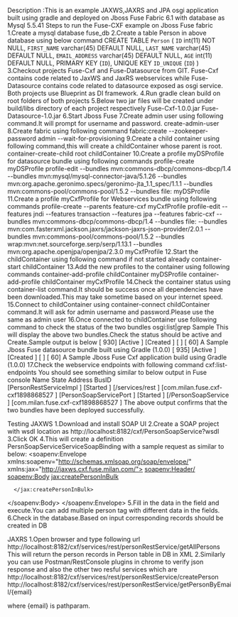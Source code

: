 Description :This is an example JAXWS,JAXRS and JPA osgi application built using gradle and deployed on Jboss Fuse Fabric 6.1 with database as Mysql 5.5.41 
Steps to run the Fuse-CXF example on Jboss Fuse fabric
1.Create a mysql database fuse_db
2.Create a table Person in above database using below command
   CREATE TABLE `Person` (
  `ID` int(11) NOT NULL,
  `FIRST_NAME` varchar(45) DEFAULT NULL,
  `LAST_NAME` varchar(45) DEFAULT NULL,
  `EMAIL_ADDRESS` varchar(45) DEFAULT NULL,
  `AGE` int(11) DEFAULT NULL,
  PRIMARY KEY (`ID`),
  UNIQUE KEY `ID_UNIQUE` (`ID`)
)
3.Checkout projects Fuse-Cxf and Fuse-Datasource from GIT.
  Fuse-Cxf contains code related to JaxWS and JaxRS webservices while Fuse-Datasource contains code related to datasource exposed as osgi service.
  Both projects use Blueprint as DI framework.
4.Run gradle clean build on root folders of both projects
5.Below two jar files will be created under build/libs directory of each project respectively
	Fuse-Cxf-1.0.0.jar
	Fuse-Datasource-1.0.jar
6.Start Jboss Fuse
7.Create admin user using following command.It will prompt for username and password.
	create-admin-user
8.Create fabric using following command
	fabric:create --zookeeper-password admin --wait-for-provisioning
9.Create a child container using following command,this will create a childContainer whose parent is root.
	container-create-child root childContainer
10.Create a profile myDSProfile for datasource bundle using following commands
	profile-create myDSProfile
	profile-edit --bundles mvn:commons-dbcp/commons-dbcp/1.4 --bundles mvn:mysql/mysql-connector-java/5.1.26 --bundles mvn:org.apache.geronimo.specs/geronimo-jta_1.1_spec/1.1.1 --bundles mvn:commons-pool/commons-pool/1.5.2 --bundles file:<Path to Fuse-Datasource-1.0.0.jar> myDSProfile
11.Create a profile myCxfProfile for Webservices bundle using following commands
	profile-create --parents feature-cxf myCxfProfile
	profile-edit --features jndi --features transaction --features jpa --features fabric-cxf --bundles mvn:commons-dbcp/commons-dbcp/1.4 --bundles file:<Path to Fuse-Cxf-1.0.0.jar> --bundles mvn:com.fasterxml.jackson.jaxrs/jackson-jaxrs-json-provider/2.0.1 --bundles mvn:commons-pool/commons-pool/1.5.2 --bundles wrap:mvn:net.sourceforge.serp/serp/1.13.1 --bundles mvn:org.apache.openjpa/openjpa/2.3.0 myCxfProfile
12.Start the childContainer using following command if not started already
	container-start childContainer
13.Add the new profiles to the container using following commands
	container-add-profile childContainer myDSProfile
	container-add-profile childContainer myCxfProfile
14.Check the container status using container-list command.It should be success once all dependencies have been downloaded.This may take sometime based on your internet speed.
15.Connect to childContainer using container-connect childContainer command.It will ask for admin username and password.Please use the same as admin user
16.Once connected to childContainer use following command to check the status of the two bundles
	osgi:list|grep Sample
	This will display the above two bundles.Check the status should be active and Create.Sample output is below
	[ 930] [Active     ] [Created     ] [       ] [   60] A Sample Jboss Fuse datasource bundle built using Gradle (1.0.0)
	[ 935] [Active     ] [Created     ] [       ] [   60] A Sample Jboss Fuse Cxf application build using Gradle (1.0.0)
17.Check the webservice endpoints with following command
	cxf:list-endpoints
	You should see something similar to below output in Fuse console
	Name                      State      Address                                                      BusID                                   
	[PersonRestServiceImpl  ] [Started ] [/services/rest                                            ] [com.milan.fuse.cxf-cxf1898868527      ]
	[PersonSoapServicePort  ] [Started ] [/PersonSoapService                                        ] [com.milan.fuse.cxf-cxf1898868527      ]
The above output confirms that the two bundles have been deployed successfully.

Testing
JAXWS
1.Download and install SOAP UI
2.Create a SOAP  project with wsdl location as 
http://localhost:8182/cxf/PersonSoapService?wsdl
3.Click OK
4.This will create a definition PersnSoapServiceServiceSoapBinding with a sample request as similar to below:
<soapenv:Envelope xmlns:soapenv="http://schemas.xmlsoap.org/soap/envelope/" xmlns:jax="http://jaxws.cxf.fuse.milan.com/">
   <soapenv:Header/>
   <soapenv:Body>
      <jax:createPersonInBulk>
         <!--Zero or more repetitions:-->
         <person>
            <!--Optional:-->
            <age></age>
            <!--Optional:-->
            <email></email>
            <!--Optional:-->
            <firstName></firstName>
            <!--Optional:-->
            <lastName></lastName>
         </person>
         
      </jax:createPersonInBulk>
   </soapenv:Body>
</soapenv:Envelope> 
5.Fill in the data in the field and execute.You can add multiple person tag with different data in the fields.
6.Check in the database.Based on input corresponding records should be created in DB

JAXRS
1.Open browser and type following url
http://localhost:8182/cxf/services/rest/personRestService/getAllPersons
This will return the person records in Person table in DB in XML
2.Similarly you can use Postman/RestConsole plugins in chrome to verify json response and also the other two resful services which are 
http://localhost:8182/cxf/services/rest/personRestService/createPerson
http://localhost:8182/cxf/services/rest/personRestService/getPersonByEmail/{email}

where {email} is pathparam.
	
	